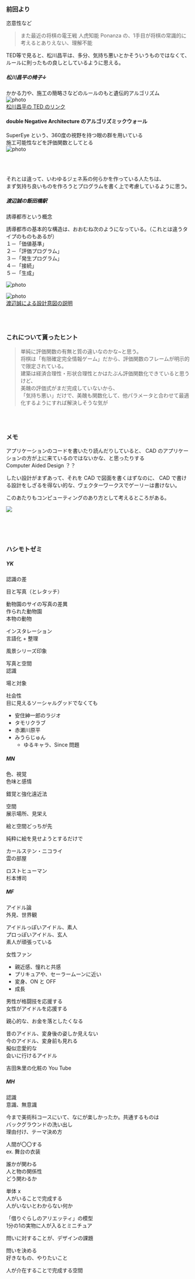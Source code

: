 ### 前回より
恣意性など

> また最近の将棋の電王戦
人虎知能 Ponanza の、1手目が将棋の常識的に考えるとありえない、理解不能  


TED等で見ると、松川昌平は、多分、気持ち悪いとかそういうものではなくて、ルールに則ったもの良しとしているように思える。  

##### 松川昌平の椅子↓  
かかる力や、施工の簡略さなどのルールのもと遺伝的アルゴリズム  
![photo](photo/Matsukawa-01.png)  
[松川昌平の TED のリンク](https://www.youtube.com/watch?v=tUaNzc2Ht4g)  

#### double Negative Architecture のアルゴリズミックウォール  
SuperEye という、360度の視野を持つ眼の群を用いている  
施工可能性などを評価関数としてとる  
![photo](photo/Resize-dNA-01.jpg)  


&nbsp;  
&nbsp;  


それとは違って、いわゆるジェネ系の何らかを作っている人たちは、  
まず気持ち良いものを作ろうとプログラムを書く上で考慮しているように思う。  


##### 渡辺誠の飯田橋駅  
誘導都市という概念  
>
誘導都市の基本的な構造は、おおむね次のようになっている。（これとは違うタイプのものもあるが）  
１－「価値基準」  
２－「評価プログラム」  
３－「発生プログラム」  
４－「接続」  
５－「生成」  

![photo](photo/Watanabe-01.jpg)  

![photo](photo/Watanabe-02.jpg)  
[渡辺誠による設計意図の説明](http://www.makoto-architect.com/subway/subway_Ja3.html)  





&nbsp;  
&nbsp;  

### これについて貰ったヒント  

>単純に評価関数の有無と質の違いなのかな~と思う。  
将棋は「有限確定完全情報ゲーム」だから、評価関数のフレームが明示的で限定されている。  
建築は経済合理性・形状合理性とかはたぶん評価関数化できていると思うけど、  
美醜の評価式がまだ完成していないから、  
「気持ち悪い」だけで、美醜も関数化して、他パラメータと合わせて最適化するようにすれば解決しそうな気が


&nbsp;  
&nbsp;  



### メモ  
アプリケーションのコードを書いたり読んだりしていると、 CAD のアプリケーションの方が上に来ているのではないかな、と思ったりする  
Computer Aided Design ？？  

したい設計がまずあって、それを CAD で図面を書くはずなのに、 CAD で書ける設計をしざるを得ない的な、ヴェクターワークスでゲーリーは書けない。  

このあたりもコンピューティングのあり方として考えるところがある。  

[![](http://img.youtube.com/vi/1gmkJqW0WFQ/0.jpg)](https://www.youtube.com/watch?v=1gmkJqW0WFQ)


&nbsp;  
&nbsp;  
&nbsp;  

### ハシモトゼミ  

##### YK  

認識の差  

目と写真（とレタッチ）  

動物園のサイの写真の差異  
作られた動物園  
本物の動物  

インスタレーション  
言語化 + 整理  

風景シリーズ印象

写真と空間  
認識  

場と対象  

社会性  
目に見えるソーシャルグッドでなくても  
- 安住紳一郎のラジオ  
- タモリクラブ  
- 赤瀬川原平  
- みうらじゅん  
  - ゆるキャラ、Since 問題  



##### MN  

色、視覚  
色味と感情  

錯覚と強化遠近法  

空間  
展示場所、見栄え  

絵と空間どっちが先  

純粋に絵を見せようとするだけで  

カールステン・ニコライ  
雲の部屋  

ロストヒューマン  
杉本博司  



##### MF  

アイドル論  
外見、世界観  

アイドルっぽいアイドル、素人  
プロっぽいアイドル、玄人  
素人が頑張っている  

女性ファン  
- 親近感、憧れと共感  
- プリキュアや、セーラームーンに近い  
- 変身、ON と OFF  
- 成長  

男性が格闘技を応援する  
女性がアイドルを応援する  

親心的な、お金を落としたくなる  

昔のアイドル、変身後の姿しか見えない  
今のアイドル、変身前も見れる  
擬似恋愛的な  
会いに行けるアイドル

吉田朱里の化粧の You Tube  



##### MH

認識  
意識、無意識  

今まで美術科コースにいて、なにが楽しかったか。共通するものは  
バックグラウンドの洗い出し  
理由付け、テーマ決め方  

人間が〇〇する  
ex. 舞台の衣装  

誰かが関わる  
人と物の関係性  
どう関わるか  

単体 x  
人がいることで完成する  
人がいないとわからない何か  

「借りぐらしのアリエッティ」の模型  
1分の1の実物に人が入るとミニチュア  

問いに対することが、デザインの課題  

問いを決める  
好きなもの、やりたいこと  

人が介在することで完成する空間  
